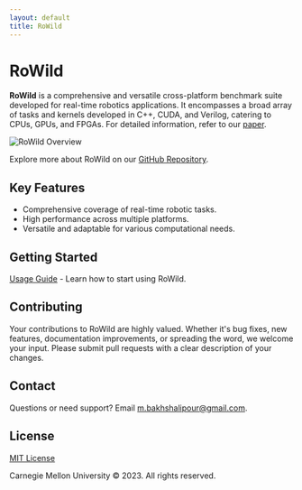 ```yaml
---
layout: default
title: RoWild
---
```


# RoWild

**RoWild** is a comprehensive and versatile cross-platform benchmark suite
developed for real-time robotics applications. It encompasses a broad array of
tasks and kernels developed in C++, CUDA, and Verilog, catering to CPUs, GPUs,
and FPGAs. For detailed information, refer to our
[paper](https://dl.acm.org/doi/10.1145/3626774).

![RoWild
Overview](https://github.com/cmu-roboarch/rowild/blob/main/.images/all-e2es.png?raw=true)

Explore more about RoWild on our [GitHub
Repository](https://github.com/cmu-roboarch/rowild).

## Key Features
- Comprehensive coverage of real-time robotic tasks.
- High performance across multiple platforms.
- Versatile and adaptable for various computational needs.

## Getting Started
[Usage Guide](https://github.com/cmu-roboarch/rowild#build) - Learn how to
start using RoWild.


## Contributing
Your contributions to RoWild are highly valued. Whether it's bug fixes, new
features, documentation improvements, or spreading the word, we welcome your
input. Please submit pull requests with a clear description of your changes.

## Contact
Questions or need support? Email
[m.bakhshalipour@gmail.com](mailto:m.bakhshalipour@gmail.com).

## License
[MIT License](https://github.com/cmu-roboarch/rowild/blob/main/LICENSE)

Carnegie Mellon University © 2023. All rights reserved.
